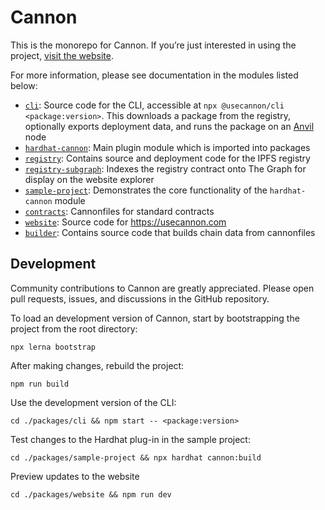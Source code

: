 # Cannon

This is the monorepo for Cannon. If you’re just interested in using the project, [visit the website](https://usecannon.com).

For more information, please see documentation in the modules listed below:


- [`cli`](packages/cli): Source code for the CLI, accessible at `npx @usecannon/cli <package:version>`. This downloads a package from the registry, optionally exports deployment data, and runs the package on an [Anvil](https://github.com/foundry-rs/foundry/tree/master/anvil) node
- [`hardhat-cannon`](packages/hardhat-cannon): Main plugin module which is imported into packages
- [`registry`](packages/registry): Contains source and deployment code for the IPFS registry
- [`registry-subgraph`](packages/registry-subgraph): Indexes the registry contract onto The Graph for display on the website explorer
- [`sample-project`](packages/sample-project): Demonstrates the core functionality of the `hardhat-cannon` module
- [`contracts`](packages/contracts): Cannonfiles for standard contracts
- [`website`](packages/website): Source code for https://usecannon.com
- [`builder`](packages/builder): Contains source code that builds chain data from cannonfiles

## Development

Community contributions to Cannon are greatly appreciated. Please open pull requests, issues, and discussions in the GitHub repository.

To load an development version of Cannon, start by bootstrapping the project from the root directory:

```
npx lerna bootstrap
```

After making changes, rebuild the project:

```
npm run build
```

Use the development version of the CLI:

```
cd ./packages/cli && npm start -- <package:version>
```

Test changes to the Hardhat plug-in in the sample project:

```
cd ./packages/sample-project && npx hardhat cannon:build
```

Preview updates to the website

```
cd ./packages/website && npm run dev
```

